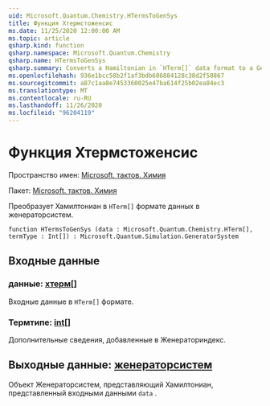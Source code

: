 ```yaml
---
uid: Microsoft.Quantum.Chemistry.HTermsToGenSys
title: Функция Хтермстоженсис
ms.date: 11/25/2020 12:00:00 AM
ms.topic: article
qsharp.kind: function
qsharp.namespace: Microsoft.Quantum.Chemistry
qsharp.name: HTermsToGenSys
qsharp.summary: Converts a Hamiltonian in `HTerm[]` data format to a GeneratorSystem.
ms.openlocfilehash: 936e1bcc58b2f1af3bdb606884128c38d2f58867
ms.sourcegitcommit: a87c1aa8e7453360025e47ba614f25b02ea84ec3
ms.translationtype: MT
ms.contentlocale: ru-RU
ms.lasthandoff: 11/26/2020
ms.locfileid: "96204119"
---
```

# <a name="htermstogensys-function"></a>Функция Хтермстоженсис

Пространство имен: [Microsoft. тактов. Химия](xref:Microsoft.Quantum.Chemistry)

Пакет: [Microsoft. тактов. Химия](https://nuget.org/packages/Microsoft.Quantum.Chemistry)


Преобразует Хамилтониан в `HTerm[]` формате данных в женераторсистем.

```qsharp
function HTermsToGenSys (data : Microsoft.Quantum.Chemistry.HTerm[], termType : Int[]) : Microsoft.Quantum.Simulation.GeneratorSystem
```


## <a name="input"></a>Входные данные

### <a name="data--hterm"></a>данные: [хтерм](xref:Microsoft.Quantum.Chemistry.HTerm)[]

Входные данные в `HTerm[]` формате.


### <a name="termtype--int"></a>Термтипе: [int](xref:microsoft.quantum.lang-ref.int)[]

Дополнительные сведения, добавленные в Женераториндекс.



## <a name="output--generatorsystem"></a>Выходные данные: [женераторсистем](xref:Microsoft.Quantum.Simulation.GeneratorSystem)

Объект Женераторсистем, представляющий Хамилтониан, представленный входными данными `data` .